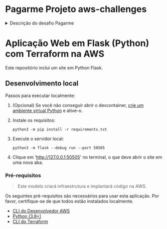 # Pagarme Projeto aws-challenges
<details>
  <summary>Descrição do desafio Pagarme</summary>
## Introducao
[Keep it simple](https://pt.wikipedia.org/wiki/Princ%C3%ADpio_KISS), entendemos que você possui suas prioridades e nossa proposta com esse desafio é ter uma idéia de como você faz seus códigos, toma suas decisões arquiteturais e o seu conhecimento geral sobre os assuntos abordados.

Seu desafio precisa estar versionado no Github, em um repositório público ou privado (vamos te passar usuários do Github para compartilhar a solução se for a sua preferência).

A documentação é primordial e vamos nos guiar por ela, então documente os passos no README do projeto ;-)

A aplicação deve ser fácil de ser executada localmente
Não tem problema se você não conseguir finalizar tudo! Não deixe de enviar seu desafio por isso!

Temos alguns entregáveis que vão nos ajudar a entender em que ponto você está tecnicamente. Será muito legal se você nos mandar ao menos o entregável 1 completo, mas se isso não for possível, não deixe de mandar o case até onde conseguiu, queremos ver o seu código e a sua linha de raciocínio, avaliamos tudo ;-)
Temos um entregável que chamamos de **plus**, e será muito legal se você chegar até lá \o/

## Entregável 1

- Desenvolver uma API na linguagem de sua preferência sem se preocupar com camada de persistência.
- Um Dockerfile para essa API para conseguirmos subí-la localmente.
- Uma pipeline de CI para essa API utilizando Github Actions ou algum outro de sua preferência.
- Subir a aplicação na AWS (provavelmente você terá que assinar uma conta free tier ou se aproveitar de limites gratuitos oferecidos pelo cloud provider).
- Criar o terraform para sua aplicação
- Criar a pipeline de CD para essa API utilizando tecnologia de sua preferência
- Criar um relatório da entrega sobre o motivo da escolha de determinada tecnologia

> **Warning**
>: Apesar de sua simplicidade, trate a aplicação como algo que fosse ser usado no mundo real. Não deve haver duplicidade de dados, por exemplo. A API deve retornar os dados de forma correta e consistente. Mesmo as coisas simples precisam de atenção e qualidade 💚


## Entregável 2
 - Configurar o monitoramento da aplicação utilizando a tecnologia que preferir, definindo alertas importantes
 - Torne sua aplicação clusterizada
 - Disponha do monitoramento do cluster


## Plus ##

Configure o deploy utilizando uma tecnologia provida pela AWS


## Tecnologias que usamos e voce pode se inspirar
Aqui dentro do time temos algumas tecnologias que usamos no dia-a-dia e gostaríamos de validar seu conhecimento nas mesmas, sendo elas:
 - [ ] Terraform
 - [ ] Git
 - [ ] Github Actions
 - [ ] AWS ECS
 - [ ] AWS EKS
 - [ ] Golang
 - [ ] CodeDeploy
 - [ ] Cloudwatch

Estas são as tecnologias que usamos, mas sinta-se a vontade para trazer quaisquer nova tecnologia que julgar pertinente para o case apresentado, estamos de braços abertos a novos conhecimentos 💚

</details>

# Aplicação Web em Flask (Python) com Terraform na AWS

Este repositório inclui um site em Python Flask.

## Desenvolvimento local

Passos para executar localmente:

1. (Opcional) Se você não conseguir abrir o devcontainer, [crie um ambiente virtual Python](https://docs.python.org/3/tutorial/venv.html#creating-virtual-environments) e ative-o.

1. Instale os requisitos:

    ```shell
    python3 -m pip install -r requirements.txt
    ```

1. Execute o servidor local:

    ```shell
    python3 -m flask --debug run --port 50505
    ```

1. Clique em 'http://127.0.0.1:50505' no terminal, o que deve abrir o site em uma nova aba.

### Pré-requisitos

> Este modelo criará infraestrutura e implantará código na AWS.

Os seguintes pré-requisitos são necessários para usar esta aplicação. Por favor, certifique-se de que todos estão instalados localmente.

- [CLI do Desenvolvedor AWS](https://docs.aws.amazon.com/pt_br/cli/latest/userguide/getting-started-install.html)
- [Python (3.8+)](https://www.python.org/downloads/)
- [CLI do Terraform](https://developer.hashicorp.com/terraform/tutorials/aws-get-started/install-cli#install-terraform)

